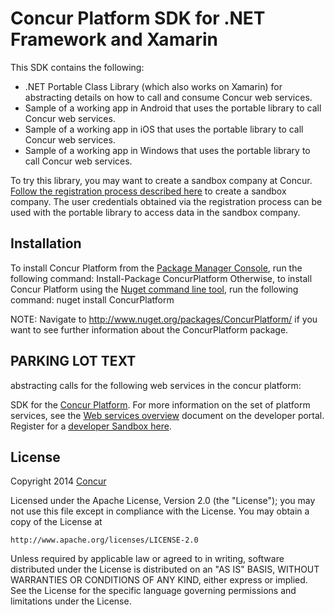 Concur Platform SDK for .NET Framework and Xamarin
==================================================

This SDK contains the following:
* .NET Portable Class Library (which also works on Xamarin) for abstracting details on how to call and consume Concur web services.
* Sample of a working app in Android that uses the portable library to call Concur web services.
* Sample of a working app in iOS that uses the portable library to call Concur web services.
* Sample of a working app in Windows that uses the portable library to call Concur web services.

To try this library, you may want to create a sandbox company at Concur. [Follow the registration process described here](https://developer.concur.com/register) to create a sandbox company. The user credentials obtained via the registration process can be used with the portable library to access data in the sandbox company.

## Installation

To install Concur Platform from the [Package Manager Console](http://docs.nuget.org/docs/start-here/using-the-package-manager-console), run the following command:
    Install-Package ConcurPlatform
Otherwise, to install Concur Platform using the [Nuget command line tool](https://docs.nuget.org/consume/command-line-reference), run the following command:
    nuget install ConcurPlatform

NOTE: Navigate to http://www.nuget.org/packages/ConcurPlatform/ if you want to see further information about the ConcurPlatform package.



## PARKING LOT TEXT

 


 abstracting calls for the following web services in the concur platform:


SDK for the [Concur Platform](http://developer.concur.com). For more information on the set of platform services, see the [Web services overview](https://developer.concur.com/get-started/webservices-overview) document on the developer portal.
Register for a [developer Sandbox here](https://developer.concur.com/register).








## License

Copyright 2014 [Concur](http://www.concur.com)

Licensed under the Apache License, Version 2.0 (the "License");
you may not use this file except in compliance with the License.
You may obtain a copy of the License at

    http://www.apache.org/licenses/LICENSE-2.0

Unless required by applicable law or agreed to in writing, software
distributed under the License is distributed on an "AS IS" BASIS,
WITHOUT WARRANTIES OR CONDITIONS OF ANY KIND, either express or implied.
See the License for the specific language governing permissions and
limitations under the License.
